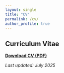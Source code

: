 ```yaml
---
layout: single
title: "CV"
permalink: /cv/
author_profile: true
---
```


## Curriculum Vitae

[**Download CV (PDF)**](https://xw-hu.github.io/XiaoweiHu.pdf)

<!-- 如需展示一张CV缩略图，可加： -->
<!-- ![CV preview](../images/cv_preview.png) -->

_Last updated: July 2025_
